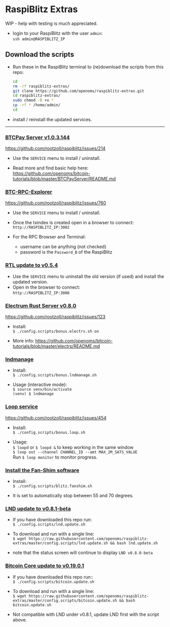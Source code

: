# RaspiBlitz Extras

WIP - help with testing is much appreciated.  

* login to your RaspiBlitz with the user `admin`:  
    `ssh admin@RASPIBLITZ_IP`

## Download the scripts

* Run these in the RaspiBlitz terminal to (re)download the scripts from this repo: 

    ```bash
    cd
    rm -rf raspiblitz-extras/
    git clone https://github.com/openoms/raspiblitz-extras.git
    cd raspiblitz-extras/
    sudo chmod -R +x *
    cp -rf * /home/admin/
    cd
    ```
*  install / reinstall the updated services.
---

### [BTCPay Server v1.0.3.144](config.scripts/bonus.btcpayserver.sh)
https://github.com/rootzoll/raspiblitz/issues/214

* Use the `SERVICE` menu to install / uninstall.

* Read more and find basic help here:   
https://github.com/openoms/bitcoin-tutorials/blob/master/BTCPayServer/README.md


### [BTC-RPC-Explorer](/config.scripts/bonus.btc-rpc-explorer.sh)
https://github.com/rootzoll/raspiblitz/issues/760
* Use the `SERVICE` menu to install / uninstall.

* Once the txindex is created open in a browser to connect:  
`http://RASPIBLITZ_IP:3002`

* For the RPC Browser and Terminal:
    * username can be anything (not checked)
    * password is the `Password_B` of the RaspiBlitz

### [RTL update to v0.5.4](/config.scripts/bonus.rtl.sh)
* Use the `SERVICE` menu to uninstall the old version (if used) and install the updated version.
* Open in the browser to connect:  
`http://RASPIBLITZ_IP:3000`

### [Electrum Rust Server v0.8.0](/config.scripts/bonus.electrs.sh) 
https://github.com/rootzoll/raspiblitz/issues/123
* Install:  
`$ ./config.scripts/bonus.electrs.sh on`

* More info: https://github.com/openoms/bitcoin-tutorials/blob/master/electrs/README.md    

### [lndmanage](https://github.com/bitromortac/lndmanage)
* Install:  
`$ ./config.scripts/bonus.lndmanage.sh`

* Usage (interactive mode):  
`$ source venv/bin/activate`  
`(venv) $ lndmanage `

### [Loop service](/config.scripts/bonus.loop.sh)  
https://github.com/rootzoll/raspiblitz/issues/454
* Install:  
`$ ./config.scripts/bonus.loop.sh`

* Usage:  
`$ loopd` or `$ loopd &` to keep working in the same window  
`$ loop out --channel CHANNEL_ID --amt MAX_2M_SATS_VALUE`  
Run `$ loop monitor` to monitor progress.

### [Install the Fan-Shim software](/config.scripts/blitz.fanshim.sh)
* Install:  
`$ ./config.scripts/blitz.fanshim.sh`

* It is set to automatically stop between 55 and 70 degrees.

### [LND update to v0.8.1-beta](/config.scripts/lnd.update.sh)

* If you have downloaded this repo run:  
   `$ ./config.scripts/lnd.update.sh`

* To download and run with a single line:  
`$ wget https://raw.githubusercontent.com/openoms/raspiblitz-extras/master/config.scripts/lnd.update.sh && bash lnd.update.sh`

* note that the status screen will continue to display `LND v0.8.0-beta`

### [Bitcoin Core update to v0.19.0.1](/config.scripts/bitcoin.update.sh)
* If you have downloaded this repo run::  
   `$ ./config.scripts/bitcoin.update.sh`
* To download and run with a single line:  
`$ wget https://raw.githubusercontent.com/openoms/raspiblitz-extras/master/config.scripts/bitcoin.update.sh && bash bitcoin.update.sh`

* Not compatible with LND under v0.8.1, update LND first with the script above.